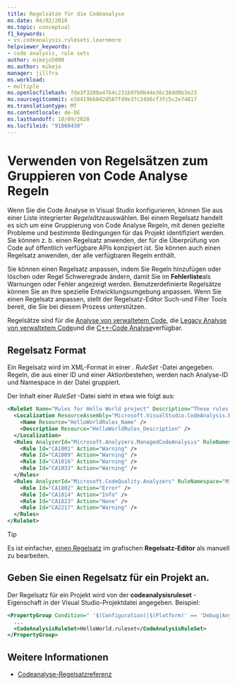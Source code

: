 ```yaml
---
title: Regelsätze für die Codeanalyse
ms.date: 04/02/2018
ms.topic: conceptual
f1_keywords:
- vs.codeanalysis.rulesets.learnmore
helpviewer_keywords:
- code analysis, rule sets
author: mikejo5000
ms.author: mikejo
manager: jillfra
ms.workload:
- multiple
ms.openlocfilehash: fde3f3200a4764c231b97b0b44e36c38dd0b3e23
ms.sourcegitcommit: e38419bb842d587fd9e37c24b6cf3fc5c2e74817
ms.translationtype: MT
ms.contentlocale: de-DE
ms.lasthandoff: 10/09/2020
ms.locfileid: "91860430"
---
```

# <a name="use-rule-sets-to-group-code-analysis-rules"></a>Verwenden von Regelsätzen zum Gruppieren von Code Analyse Regeln

Wenn Sie die Code Analyse in Visual Studio konfigurieren, können Sie aus einer Liste integrierter *Regelsätze*auswählen. Bei einem Regelsatz handelt es sich um eine Gruppierung von Code Analyse Regeln, mit denen gezielte Probleme und bestimmte Bedingungen für das Projekt identifiziert werden. Sie können z. b. einen Regelsatz anwenden, der für die Überprüfung von Code auf öffentlich verfügbare APIs konzipiert ist. Sie können auch einen Regelsatz anwenden, der alle verfügbaren Regeln enthält.

Sie können einen Regelsatz anpassen, indem Sie Regeln hinzufügen oder löschen oder Regel Schweregrade ändern, damit Sie im **Fehlerliste**als Warnungen oder Fehler angezeigt werden. Benutzerdefinierte Regelsätze können Sie an Ihre spezielle Entwicklungsumgebung anpassen. Wenn Sie einen Regelsatz anpassen, stellt der Regelsatz-Editor Such-und Filter Tools bereit, die Sie bei diesem Prozess unterstützen.

Regelsätze sind für die [Analyse von verwaltetem Code](/dotnet/fundamentals/code-analysis/code-quality-rule-options), die [Legacy Analyse von verwaltetem Code](how-to-configure-code-analysis-for-a-managed-code-project.md)und die [C++-Code Analyse](/cpp/code-quality/using-rule-sets-to-specify-the-cpp-rules-to-run)verfügbar.

## <a name="rule-set-format"></a>Regelsatz Format

Ein Regelsatz wird im XML-Format in einer *. RuleSet* -Datei angegeben. Regeln, die aus einer ID und einer *Aktion*bestehen, werden nach Analyse-ID und Namespace in der Datei gruppiert.

Der Inhalt einer *RuleSet* -Datei sieht in etwa wie folgt aus:

```xml
<RuleSet Name="Rules for Hello World project" Description="These rules focus on critical issues for the Hello World app." ToolsVersion="10.0">
  <Localization ResourceAssembly="Microsoft.VisualStudio.CodeAnalysis.RuleSets.Strings.dll" ResourceBaseName="Microsoft.VisualStudio.CodeAnalysis.RuleSets.Strings.Localized">
    <Name Resource="HelloWorldRules_Name" />
    <Description Resource="HelloWorldRules_Description" />
  </Localization>
  <Rules AnalyzerId="Microsoft.Analyzers.ManagedCodeAnalysis" RuleNamespace="Microsoft.Rules.Managed">
    <Rule Id="CA1001" Action="Warning" />
    <Rule Id="CA1009" Action="Warning" />
    <Rule Id="CA1016" Action="Warning" />
    <Rule Id="CA1033" Action="Warning" />
  </Rules>
  <Rules AnalyzerId="Microsoft.CodeQuality.Analyzers" RuleNamespace="Microsoft.CodeQuality.Analyzers">
    <Rule Id="CA1802" Action="Error" />
    <Rule Id="CA1814" Action="Info" />
    <Rule Id="CA1823" Action="None" />
    <Rule Id="CA2217" Action="Warning" />
  </Rules>
</RuleSet>
```

> [!TIP]
> Es ist einfacher, [einen Regelsatz](../code-quality/working-in-the-code-analysis-rule-set-editor.md) im grafischen **Regelsatz-Editor** als manuell zu bearbeiten.

## <a name="specify-a-rule-set-for-a-project"></a>Geben Sie einen Regelsatz für ein Projekt an.

Der Regelsatz für ein Projekt wird von der **codeanalysisruleset** -Eigenschaft in der Visual Studio-Projektdatei angegeben. Beispiel:

```xml
<PropertyGroup Condition=" '$(Configuration)|$(Platform)' == 'Debug|AnyCPU' ">
  ...
  <CodeAnalysisRuleSet>HelloWorld.ruleset</CodeAnalysisRuleSet>
</PropertyGroup>
```

## <a name="see-also"></a>Weitere Informationen

- [Codeanalyse-Regelsatzreferenz](../code-quality/rule-set-reference.md)